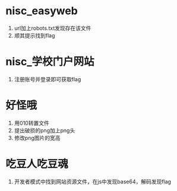 # nisc_easyweb
1. url加上robots.txt发现存在该文件
2. 顺其提示找到flag
# nisc_学校门户网站
1. 注册账号并登录即可获取flag
# 好怪哦
1. 用010转置文件
2. 提出破损的png加上png头
3. 修改png图片的宽高
#  吃豆人吃豆魂
1. 开发者模式中找到网站资源文件，在js中发现base64，解码发现flag
